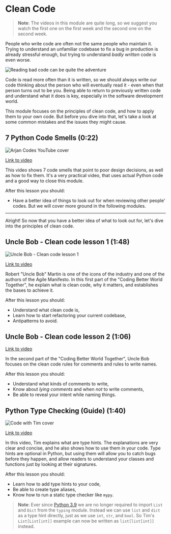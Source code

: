 # Clean Code

> **Note**: The videos in this module are quite long, so we suggest you watch the first one on the first week and the second one on the second week.

People who write code are often not the same people who maintain it. Trying to understand an unfamiliar codebase to fix a bug in production is already stressful enough, but trying to understand _badly written_ code is even worse.

![Reading bad code can be quite the adventure](../images/67178102e022f9ea214baf9f58f0e44fcdef9a123c64e3abf70cee8ba00bc511.png)  

Code is read more often than it is written, so we should always write our code thinking about the person who will eventually read it - even when that person turns out to be you. Being able to return to previously written code and understand what it does is key, especially in the software development world.

This module focuses on the principles of clean code, and how to apply them to your own code. But before you dive into that, let's take a look at some common mistakes and the issues they might cause.

## 7 Python Code Smells (0:22)

![Arjan Codes YouTube cover](../images/186f8c6d5b3ee296613d84f8b1b5a304ca39034a513d79bcd09688ef91f8b6cb.png)

[Link to video](https://www.youtube.com/watch?v=LrtnLEkOwFE)

This video shows 7 code smells that point to poor design decisions, as well as how to fix them. It's a very practical video, that uses actual Python code and a good way to close this module.

After this lesson you should:

- Have a better idea of things to look out for when reviewing other people' codes. But we will cover more ground in the following modules.

---

Alright! So now that you have a better idea of what to look out for, let's dive into the principles of clean code.

## Uncle Bob - Clean code lesson 1 (1:48)

![Uncle Bob - Clean code lesson 1](../images/27c5bc65a8bfeb5ac8d50003f71ca50734341593f7a243670e6c8e34ec4789b3.png)

[Link to video](https://www.youtube.com/watch?v=7EmboKQH8lM)

Robert "Uncle Bob" Martin is one of the icons of the industry and one of the authors of the Agile Manifesto. In this first part of the "Coding Better World Together", he explain what is clean code, why it matters, and establishes the bases to achieve it.

After this lesson you should:

- Understand what clean code is,
- Learn how to start refactoring your current codebase,
- Antipatterns to avoid.

## Uncle Bob - Clean code lesson 2 (1:06)

[Link to video](https://www.youtube.com/watch?v=2a_ytyt9sf8)

In the second part of the "Coding Better World Together", Uncle Bob focuses on the clean code rules for comments and rules to write names.

After this lesson you should:

- Understand what kinds of comments to write,
- Know about _lying comments_ and when _not_ to write comments,
- Be able to reveal your intent while naming things.

## Python Type Checking (Guide) (1:40)

![Code with Tim cover](../images/type_hints.png)

[Link to video](https://youtu.be/QORvB-_mbZ0)

In this video, Tim explains what are type hints. The explanations are very clear and concise, and he also shows how to use them in your code.
Type hints are optional in Python, but using them will allow you to catch bugs before they happen, and allow readers to understand your classes and functions just by looking at their signatures.

After this lesson you should:

- Learn how to add type hints to your code,
- Be able to create type aliases,
- Know how to run a static type checker like `mypy`.

> **Note**: Ever since [Python 3.9](https://docs.python.org/3/whatsnew/3.9.html#type-hinting-generics-in-standard-collections) we are no longer required to import `List` and `Dict` from the `typing` module. Instead we can use `list` and `dict` as a type hint directly, just as we use `int`, `str`, and `bool`. So Tim's `List[List[int]]` example can now be written as `list[list[int]]` instead.
